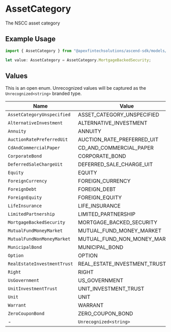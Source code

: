 # AssetCategory

The NSCC asset category

## Example Usage

```typescript
import { AssetCategory } from "@apexfintechsolutions/ascend-sdk/models/components";

let value: AssetCategory = AssetCategory.MortgageBackedSecurity;
```

## Values

This is an open enum. Unrecognized values will be captured as the `Unrecognized<string>` branded type.

| Name                         | Value                        |
| ---------------------------- | ---------------------------- |
| `AssetCategoryUnspecified`   | ASSET_CATEGORY_UNSPECIFIED   |
| `AlternativeInvestment`      | ALTERNATIVE_INVESTMENT       |
| `Annuity`                    | ANNUITY                      |
| `AuctionRatePreferredUit`    | AUCTION_RATE_PREFERRED_UIT   |
| `CdAndCommercialPaper`       | CD_AND_COMMERCIAL_PAPER      |
| `CorporateBond`              | CORPORATE_BOND               |
| `DeferredSaleChargeUit`      | DEFERRED_SALE_CHARGE_UIT     |
| `Equity`                     | EQUITY                       |
| `ForeignCurrency`            | FOREIGN_CURRENCY             |
| `ForeignDebt`                | FOREIGN_DEBT                 |
| `ForeignEquity`              | FOREIGN_EQUITY               |
| `LifeInsurance`              | LIFE_INSURANCE               |
| `LimitedPartnership`         | LIMITED_PARTNERSHIP          |
| `MortgageBackedSecurity`     | MORTGAGE_BACKED_SECURITY     |
| `MutualFundMoneyMarket`      | MUTUAL_FUND_MONEY_MARKET     |
| `MutualFundNonMoneyMarket`   | MUTUAL_FUND_NON_MONEY_MARKET |
| `MunicipalBond`              | MUNICIPAL_BOND               |
| `Option`                     | OPTION                       |
| `RealEstateInvestmentTrust`  | REAL_ESTATE_INVESTMENT_TRUST |
| `Right`                      | RIGHT                        |
| `UsGovernment`               | US_GOVERNMENT                |
| `UnitInvestmentTrust`        | UNIT_INVESTMENT_TRUST        |
| `Unit`                       | UNIT                         |
| `Warrant`                    | WARRANT                      |
| `ZeroCouponBond`             | ZERO_COUPON_BOND             |
| -                            | `Unrecognized<string>`       |